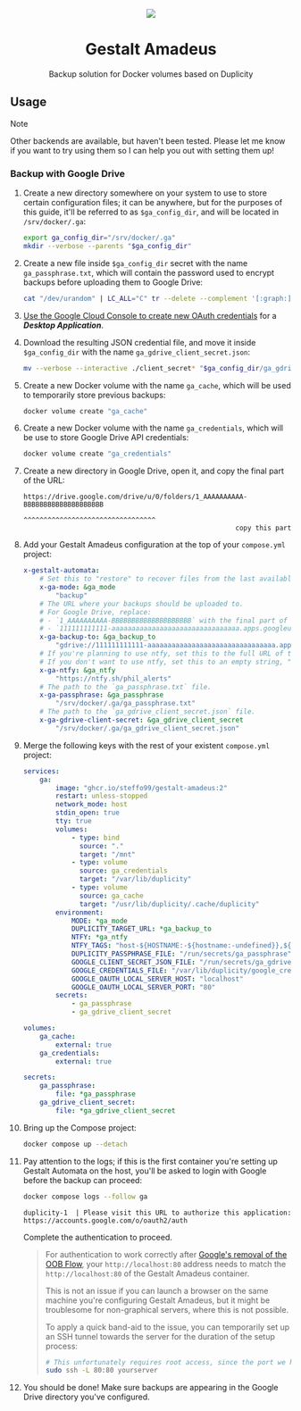 <div align="center">

![](.media/icon-128x128_round.png)

# Gestalt Amadeus

Backup solution for Docker volumes based on Duplicity

</div>

## Usage

> [!NOTE]
>
> Other backends are available, but haven't been tested. Please let me know if you want to try using them so I can help you out with setting them up!

### Backup with Google Drive

1. Create a new directory somewhere on your system to use to store certain configuration files; it can be anywhere, but for the purposes of this guide, it'll be referred to as `$ga_config_dir`, and will be located in `/srv/docker/.ga`:

    ```bash
    export ga_config_dir="/srv/docker/.ga"
    mkdir --verbose --parents "$ga_config_dir"
    ```

1. Create a new file inside `$ga_config_dir` secret with the name `ga_passphrase.txt`, which will contain the password used to encrypt backups before uploading them to Google Drive:

    ```bash
    cat "/dev/urandom" | LC_ALL="C" tr --delete --complement '[:graph:]' | head --bytes 32 > "$ga_config_dir/ga_passphrase.txt"
    ```

1. [Use the Google Cloud Console to create new OAuth credentials](https://console.cloud.google.com/apis/credentials) for a ***Desktop Application***.

1. Download the resulting JSON credential file, and move it inside `$ga_config_dir` with the name `ga_gdrive_client_secret.json`:

    ```bash
    mv --verbose --interactive ./client_secret* "$ga_config_dir/ga_gdrive_client_secret.json"

1. Create a new Docker volume with the name `ga_cache`, which will be used to temporarily store previous backups:

    ```bash
    docker volume create "ga_cache"
    ```

1. Create a new Docker volume with the name `ga_credentials`, which will be use to store Google Drive API credentials:

    ```bash
    docker volume create "ga_credentials"
    ```

1. Create a new directory in Google Drive, open it, and copy the final part of the URL:

    ```text
    https://drive.google.com/drive/u/0/folders/1_AAAAAAAAAA-BBBBBBBBBBBBBBBBBBBB
                                               ^^^^^^^^^^^^^^^^^^^^^^^^^^^^^^^^^
                                                         copy this part         
    ```

1. Add your Gestalt Amadeus configuration at the top of your `compose.yml` project:

    ```yaml
    x-gestalt-automata:
        # Set this to "restore" to recover files from the last available backup.
        x-ga-mode: &ga_mode
            "backup"
        # The URL where your backups should be uploaded to.
        # For Google Drive, replace:
        # - `1_AAAAAAAAAA-BBBBBBBBBBBBBBBBBBBB` with the final part of the URL you've previously copied
        # - `111111111111-aaaaaaaaaaaaaaaaaaaaaaaaaaaaaaaa.apps.googleusercontent.com` with the value of the `.installed.client_id` key of the Google client_secret file you've previously downloaded
        x-ga-backup-to: &ga_backup_to
            "gdrive://111111111111-aaaaaaaaaaaaaaaaaaaaaaaaaaaaaaaa.apps.googleusercontent.com/${COMPOSE_PROJECT_NAME}?myDriveFolderID=1_AAAAAAAAAA-BBBBBBBBBBBBBBBBBBBB"
        # If you're planning to use ntfy, set this to the full URL of the topic you'd like to receive notifications at.
        # If you don't want to use ntfy, set this to an empty string, "".
        x-ga-ntfy: &ga_ntfy
            "https://ntfy.sh/phil_alerts"
        # The path to the `ga_passphrase.txt` file.
        x-ga-passphrase: &ga_passphrase
            "/srv/docker/.ga/ga_passphrase.txt"
        # The path to the `ga_gdrive_client_secret.json` file.
        x-ga-gdrive-client-secret: &ga_gdrive_client_secret
            "/srv/docker/.ga/ga_gdrive_client_secret.json"
    ```

1. Merge the following keys with the rest of your existent `compose.yml` project:

    ```yaml
    services:
        ga:
            image: "ghcr.io/steffo99/gestalt-amadeus:2"
            restart: unless-stopped
            network_mode: host
            stdin_open: true
            tty: true
            volumes:
                - type: bind
                  source: "."
                  target: "/mnt"
                - type: volume
                  source: ga_credentials
                  target: "/var/lib/duplicity"
                - type: volume
                  source: ga_cache
                  target: "/usr/lib/duplicity/.cache/duplicity"
            environment:
                MODE: *ga_mode
                DUPLICITY_TARGET_URL: *ga_backup_to
                NTFY: *ga_ntfy
                NTFY_TAGS: "host-${HOSTNAME:-${hostname:-undefined}},${COMPOSE_PROJECT_NAME}"
                DUPLICITY_PASSPHRASE_FILE: "/run/secrets/ga_passphrase"
                GOOGLE_CLIENT_SECRET_JSON_FILE: "/run/secrets/ga_gdrive_client_secret"
                GOOGLE_CREDENTIALS_FILE: "/var/lib/duplicity/google_credentials"
                GOOGLE_OAUTH_LOCAL_SERVER_HOST: "localhost"
                GOOGLE_OAUTH_LOCAL_SERVER_PORT: "80"
            secrets:
                - ga_passphrase
                - ga_gdrive_client_secret
    
    volumes:
        ga_cache:
            external: true
        ga_credentials:
            external: true
    
    secrets:
        ga_passphrase:
            file: *ga_passphrase
        ga_gdrive_client_secret:
            file: *ga_gdrive_client_secret
    ```

1. Bring up the Compose project:

    ```bash
    docker compose up --detach
    ```

1. Pay attention to the logs; if this is the first container you're setting up Gestalt Automata on the host, you'll be asked to login with Google before the backup can proceed:

    ```bash
    docker compose logs --follow ga
    ```

    ```log
    duplicity-1  | Please visit this URL to authorize this application: https://accounts.google.com/o/oauth2/auth
    ```

    Complete the authentication to proceed.

    > For authentication to work correctly after [Google's removal of the OOB Flow](https://developers.google.com/identity/protocols/oauth2/resources/oob-migration), your `http://localhost:80` address needs to match the `http://localhost:80` of the Gestalt Amadeus container.
    > 
    > This is not an issue if you can launch a browser on the same machine you're configuring Gestalt Amadeus, but it might be troublesome for non-graphical servers, where this is not possible.
    >
    > To apply a quick band-aid to the issue, you can temporarily set up an SSH tunnel towards the server for the duration of the setup process:
    >
    > ```bash
    > # This unfortunately requires root access, since the port we have to tunnel, 80, has a number lower than 1024.
    > sudo ssh -L 80:80 yourserver
    > ```

1. You should be done! Make sure backups are appearing in the Google Drive directory you've configured.

